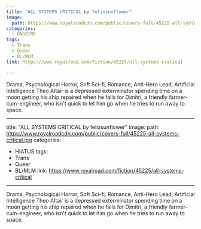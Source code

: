 ```yaml
---
title: "ALL SYSTEMS CRITICAL by felixsunflower"
image:
  path: https://www.royalroadcdn.com/public/covers-full/45225-all-systems-critical.jpg
categories:
  - ONGOING
tags:
  - Trans
  - Queer  
  - BL/MLM
link: https://www.royalroad.com/fiction/45225/all-systems-critical

---
```

Drama, Psychological Horror, Soft Sci-fi, Romance, Anti-Hero Lead, Artificial Intelligence
Theo Altair is a depressed exterminator spending time on a moon getting his ship repaired when he falls for Dimitri, a friendly farmer-cum-engineer, who isn't quick to let him go when he tries to run away to space.

---
title: "ALL SYSTEMS CRITICAL by felixsunflower"
image:
  path: https://www.royalroadcdn.com/public/covers-full/45225-all-systems-critical.jpg
categories:
  - HIATUS
tags:
  - Trans
  - Queer  
  - BL/MLM
link: https://www.royalroad.com/fiction/45225/all-systems-critical

---
Drama, Psychological Horror, Soft Sci-fi, Romance, Anti-Hero Lead, Artificial Intelligence
Theo Altair is a depressed exterminator spending time on a moon getting his ship repaired when he falls for Dimitri, a friendly farmer-cum-engineer, who isn't quick to let him go when he tries to run away to space.

